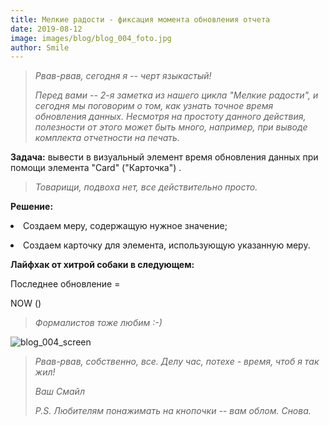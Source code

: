 ```yaml
---
title: Мелкие радости - фиксация момента обновления отчета
date: 2019-08-12
image: images/blog/blog_004_foto.jpg
author: Smile
---
```


> *Рвав-рвав, сегодня я -- черт языкастый!*
>
> *Перед вами -- 2-я заметка из нашего цикла "Мелкие радости", и сегодня мы поговорим о том, как узнать точное время обновления данных. Несмотря на простоту данного действия, полезности от этого может быть много, например, при выводе комплекта отчетности на печать.*

**Задача:** вывести в визуальный элемент время обновления данных при помощи элемента "Card" ("Карточка") .

> *Товарищи, подвоха нет, все действительно просто.*

**Решение:**

**<li>** Создаем меру, содержащую нужное значение;

**<li>** Создаем карточку для элемента, использующую указанную меру.

**Лайфхак от хитрой собаки в следующем:** 

Последнее обновление = 

NOW ()

> *Формалистов тоже любим :-)*

![blog_004_screen](https://kkadikin.ru/images/blog/blog_004_screen.jpg)

> *Рвав-рвав, собственно, все. Делу час, потехе - время, чтоб я так жил!*
>
> *Ваш Смайл*
>
> *P.S. Любителям понажимать на кнопочки -- вам облом. Снова.*
